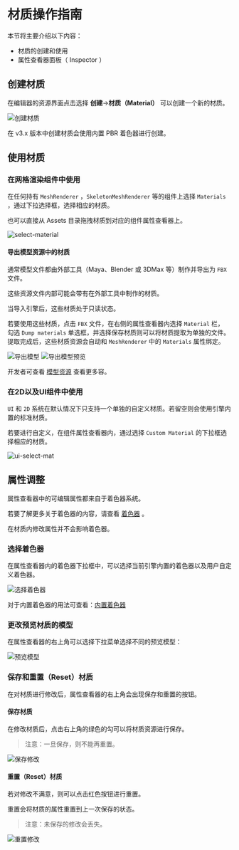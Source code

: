 # 材质操作指南

本节将主要介绍以下内容：

- 材质的创建和使用
- 属性查看器面板（ Inspector ）

## 创建材质

在编辑器的资源界面点击选择 **创建**->**材质（Material）** 可以创建一个新的材质。

![创建材质](create-material/create.png)

在 v3.x 版本中创建材质会使用内置 PBR 着色器进行创建。

## 使用材质

### 在网格渲染组件中使用

在任何持有 `MeshRenderer` ，`SkeletonMeshRenderer` 等的组件上选择 `Materials` ，通过下拉选择框，选择相应的材质。

也可以直接从 Assets 目录拖拽材质到对应的组件属性查看器上。

![select-material](use-material/select.png)

#### 导出模型资源中的材质

通常模型文件都由外部工具（Maya、Blender 或 3DMax 等）制作并导出为 `FBX` 文件。

这些资源文件内部可能会带有在外部工具中制作的材质。

当导入引擎后，这些材质处于只读状态。

若要使用这些材质，点击 `FBX` 文件，在右侧的属性查看器内选择 `Material` 栏， 勾选 `Dump materials` 单选框，并选择保存材质则可以将材质提取为单独的文件。提取完成后，这些材质资源会自动和 `MeshRenderer` 中的 `Materials` 属性绑定。

![导出模型](inspector/dump-material.png) ![导出模型预览](inspector/gen-material.png)

开发者可查看 [模型资源](asset/model/mesh.md) 查看更多容。

### 在2D以及UI组件中使用

`UI` 和 `2D` 系统在默认情况下只支持一个单独的自定义材质。若留空则会使用引擎内置的标准材质。

若要进行自定义，在组件属性查看器内，通过选择 `Custom Material` 的下拉框选择相应的材质。

![ui-select-mat](use-material/ui-select.png)

## 属性调整

属性查看器中的可编辑属性都来自于着色器系统。

若要了解更多关于着色器的内容，请查看 [着色器](../shader/index.md) 。

在材质内修改属性并不会影响着色器。

### 选择着色器

在属性查看器内的着色器下拉框中，可以选择当前引擎内置的着色器以及用户自定义着色器。

![选择着色器](inspector/select-effect.png)

对于内置着色器的用法可查看：[内置着色器](../shader/effect-buildin.md)

### 更改预览材质的模型

在属性查看器的右上角可以选择下拉菜单选择不同的预览模型：

![预览模型](inspector/preview-model-select.png)

### 保存和重置（Reset）材质

在对材质进行修改后，属性查看器的右上角会出现保存和重置的按钮。

#### 保存材质

在修改材质后，点击右上角的绿色的勾可以将材质资源进行保存。

>注意：一旦保存，则不能再重置。

![保存修改](inspector/save-material.png)

#### 重置（Reset）材质

若对修改不满意，则可以点击红色按钮进行重置。

重置会将材质的属性重置到上一次保存的状态。

>注意：未保存的修改会丢失。

![重置修改](inspector/revert-material.png)
